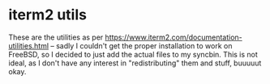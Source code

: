 # iterm2 utils

These are the utilities as per https://www.iterm2.com/documentation-utilities.html – sadly I couldn't get the proper installation to work on FreeBSD, so I decided to just add the actual files to my syncbin. This is not ideal, as I don't have any interest in "redistributing" them and stuff, buuuuut okay.